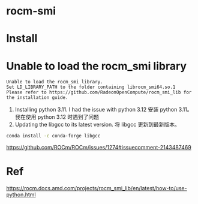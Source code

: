 rocm-smi
===

# Install

# Unable to load the rocm_smi library

```
Unable to load the rocm_smi library.
Set LD_LIBRARY_PATH to the folder containing librocm_smi64.so.1
Please refer to https://github.com/RadeonOpenCompute/rocm_smi_lib for the installation guide.
```

1. Installing python 3.11. I had the issue with python 3.12
	安装 python 3.11。我在使用 python 3.12 时遇到了问题
2. Updating the libgcc to its latest version.
	将 libgcc 更新到最新版本。

```bash
conda install -c conda-forge libgcc
```

https://github.com/ROCm/ROCm/issues/1274#issuecomment-2143487469

# Ref

https://rocm.docs.amd.com/projects/rocm_smi_lib/en/latest/how-to/use-python.html
